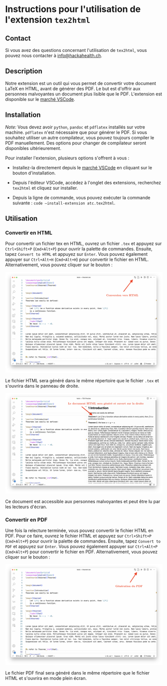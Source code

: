 # **Instructions pour l'utilisation de l'extension `tex2html`**

## Contact

Si vous avez des questions concernant l'utilisation de `tex2html`, vous pouvez nous contacter à <info@hackahealth.ch>.

## Description

Notre extension est un outil qui vous permet de convertir votre document LaTeX en HTML, avant de générer des PDF. Le but est d'offrir aux personnes malvoyantes un document plus lisible que le PDF. L'extension est disponible sur le [marché VSCode](https://marketplace.visualstudio.com/items?itemName=ATC.tex2html).

## Installation

*Note:* Vous devez avoir `python`, `pandoc` et `pdflatex` installés sur votre machine. `pdflatex` n'est nécessaire que pour générer le PDF. Si vous souhaitez utiliser un autre compilateur, vous pouvez toujours compiler le PDF manuellement. Des options pour changer de compilateur seront disponibles ultérieurement.

Pour installer l'extension, plusieurs options s'offrent à vous :

- Installez-la directement depuis le [marché VSCode](https://marketplace.visualstudio.com/items?itemName=ATC.tex2html) en cliquant sur le bouton d'installation.

- Depuis l'éditeur VSCode, accédez à l'onglet des extensions, recherchez `tex2html` et cliquez sur installer.

- Depuis la ligne de commande, vous pouvez exécuter la commande suivante : `code –install-extension atc.tex2html`.

## Utilisation

### Convertir en HTML

Pour convertir un fichier tex en HTML, ouvrez un fichier `.tex` et appuyez sur `Ctrl+Shift+P` (`Cmd+Alt+P`) pour ouvrir la palette de commandes. Ensuite, tapez `Convert to HTML` et appuyez sur `Enter`. Vous pouvez également appuyer sur `Ctrl+Alt+H` (`Cmd+Alt+H`) pour convertir le fichier en HTML. Alternativement, vous pouvez cliquer sur le bouton :

![Convertir en HTML](images/1-fr.png)

Le fichier HTML sera généré dans le même répertoire que le fichier `.tex` et s'ouvrira dans le panneau de droite.

![Le HTML sera généré et ouvert dans le panneau de droite](images/2-fr.png)

Ce document est accessible aux personnes malvoyantes et peut être lu par les lecteurs d'écran.

### Convertir en PDF

Une fois la relecture terminée, vous pouvez convertir le fichier HTML en PDF. Pour ce faire, ouvrez le fichier HTML et appuyez sur `Ctrl+Shift+P` (`Cmd+Alt+P`) pour ouvrir la palette de commandes. Ensuite, tapez `Convert to PDF` et appuyez sur `Enter`. Vous pouvez également appuyer sur `Ctrl+Alt+P` (`Cmd+Alt+P`) pour convertir le fichier en PDF. Alternativement, vous pouvez cliquer sur le bouton :

![Convertir en PDF](images/3-fr.png)

Le fichier PDF final sera généré dans le même répertoire que le fichier HTML et s'ouvrira en mode plein écran.